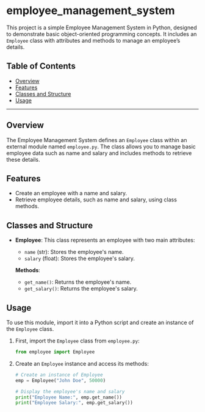 # employee_management_system


This project is a simple Employee Management System in Python, designed to demonstrate basic object-oriented programming concepts. It includes an `Employee` class with attributes and methods to manage an employee’s details.

## Table of Contents

- [Overview](#overview)
- [Features](#features)
- [Classes and Structure](#classes-and-structure)
- [Usage](#usage)

---

## Overview

The Employee Management System defines an `Employee` class within an external module named `employee.py`. The class allows you to manage basic employee data such as name and salary and includes methods to retrieve these details.

## Features

- Create an employee with a name and salary.
- Retrieve employee details, such as name and salary, using class methods.

## Classes and Structure

- **Employee**: This class represents an employee with two main attributes:
  - `name` (str): Stores the employee's name.
  - `salary` (float): Stores the employee's salary.

  **Methods**:
  - `get_name()`: Returns the employee's name.
  - `get_salary()`: Returns the employee's salary.

## Usage

To use this module, import it into a Python script and create an instance of the `Employee` class.

1. First, import the `Employee` class from `employee.py`:

    ```python
    from employee import Employee
    ```

2. Create an `Employee` instance and access its methods:

    ```python
    # Create an instance of Employee
    emp = Employee("John Doe", 50000)

    # Display the employee's name and salary
    print("Employee Name:", emp.get_name())
    print("Employee Salary:", emp.get_salary())
    ```


